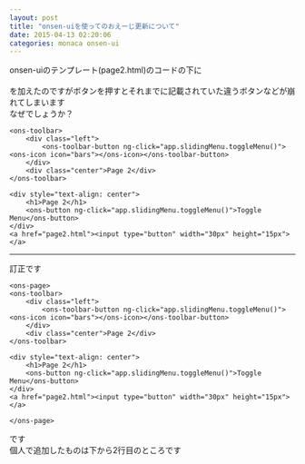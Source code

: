 ```yaml
---
layout: post
title: "onsen-uiを使ってのおえーじ更新について"
date: 2015-04-13 02:20:06
categories: monaca onsen-ui
---
```

<p>onsen-uiのテンプレート(page2.html)のコードの下に<br>
<br>
を加えたのですがボタンを押すとそれまでに記載されていた違うボタンなどが崩れてしまいます<br>
なぜでしょうか？</p>

<p></p>

<pre><code>&lt;ons-toolbar&gt;
    &lt;div class="left"&gt;
        &lt;ons-toolbar-button ng-click="app.slidingMenu.toggleMenu()"&gt;&lt;ons-icon icon="bars"&gt;&lt;/ons-icon&gt;&lt;/ons-toolbar-button&gt;
    &lt;/div&gt;
    &lt;div class="center"&gt;Page 2&lt;/div&gt;
&lt;/ons-toolbar&gt;

&lt;div style="text-align: center"&gt;
    &lt;h1&gt;Page 2&lt;/h1&gt;
    &lt;ons-button ng-click="app.slidingMenu.toggleMenu()"&gt;Toggle Menu&lt;/ons-button&gt;
&lt;/div&gt;
&lt;a href="page2.html"&gt;&lt;input type="button" width="30px" height="15px"&gt;&lt;/a&gt;
</code></pre>

<p></p>

<hr>

<p>訂正です</p>

<pre><code>&lt;ons-page&gt;
&lt;ons-toolbar&gt;
    &lt;div class="left"&gt;
        &lt;ons-toolbar-button ng-click="app.slidingMenu.toggleMenu()"&gt;&lt;ons-icon icon="bars"&gt;&lt;/ons-icon&gt;&lt;/ons-toolbar-button&gt;
    &lt;/div&gt;
    &lt;div class="center"&gt;Page 2&lt;/div&gt;
&lt;/ons-toolbar&gt;

&lt;div style="text-align: center"&gt;
    &lt;h1&gt;Page 2&lt;/h1&gt;
    &lt;ons-button ng-click="app.slidingMenu.toggleMenu()"&gt;Toggle Menu&lt;/ons-button&gt;
&lt;/div&gt;
&lt;a href="page2.html"&gt;&lt;input type="button" width="30px" height="15px"&gt;&lt;/a&gt;

&lt;/ons-page&gt;
</code></pre>

<p>です<br>
個人で追加したものは下から2行目のところです</p>
